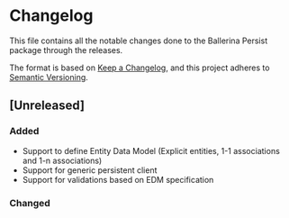 # Changelog
This file contains all the notable changes done to the Ballerina Persist package through the releases.

The format is based on [Keep a Changelog](https://keepachangelog.com/en/1.0.0/),
and this project adheres to [Semantic Versioning](https://semver.org/spec/v2.0.0.html).

## [Unreleased]

### Added
- Support to define Entity Data Model (Explicit entities, 1-1 associations and 1-n associations)
- Support for generic persistent client
- Support for validations based on EDM specification

### Changed
